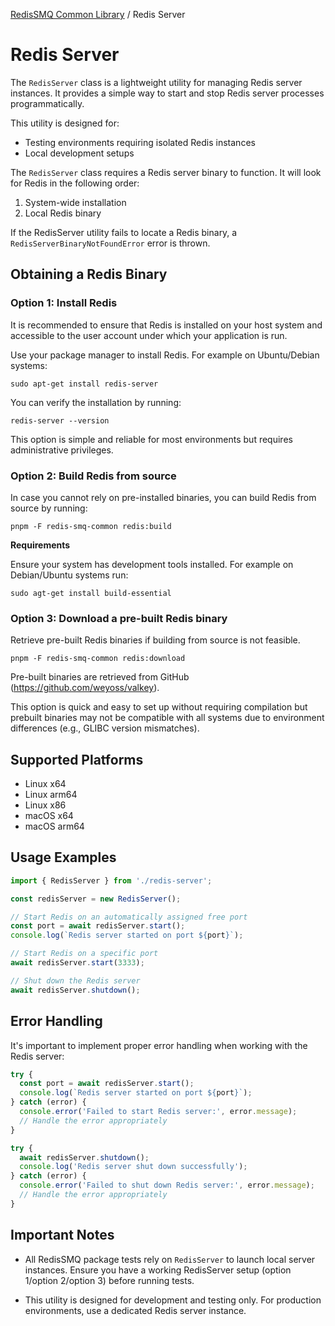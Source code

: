 [RedisSMQ Common Library](../README.md) / Redis Server

# Redis Server

The `RedisServer` class is a lightweight utility for managing Redis server instances. It provides a simple way to start 
and stop Redis server processes programmatically.

This utility is designed for:
- Testing environments requiring isolated Redis instances
- Local development setups

The `RedisServer` class requires a Redis server binary to function. It will look for Redis in the following order:

1. System-wide installation
2. Local Redis binary

If the RedisServer utility fails to locate a Redis binary, a `RedisServerBinaryNotFoundError` error is thrown.

## Obtaining a Redis Binary

### Option 1: Install Redis

It is recommended to ensure that Redis is installed on your host system and accessible to the user account under which 
your application is run.

Use your package manager to install Redis. For example on Ubuntu/Debian systems:

```shell
sudo apt-get install redis-server
```

You can verify the installation by running: 

```shell
redis-server --version
```

This option is simple and reliable for most environments but requires administrative privileges.

### Option 2: Build Redis from source

In case you cannot rely on pre-installed binaries, you can build Redis from source by running:

```shell
pnpm -F redis-smq-common redis:build
```

**Requirements**

Ensure your system has development tools installed. For example on Debian/Ubuntu systems run:

```shell
sudo agt-get install build-essential
```

### Option 3: Download a pre-built Redis binary

Retrieve pre-built Redis binaries if building from source is not feasible.

```shell
pnpm -F redis-smq-common redis:download
```

Pre-built binaries are retrieved from GitHub (https://github.com/weyoss/valkey).

This option is quick and easy to set up without requiring compilation but prebuilt binaries may not be compatible 
with all systems due to environment differences (e.g., GLIBC version mismatches).

## Supported Platforms

- Linux x64
- Linux arm64
- Linux x86
- macOS x64
- macOS arm64

## Usage Examples

```javascript
import { RedisServer } from './redis-server';

const redisServer = new RedisServer();

// Start Redis on an automatically assigned free port
const port = await redisServer.start();
console.log(`Redis server started on port ${port}`);

// Start Redis on a specific port
await redisServer.start(3333);

// Shut down the Redis server
await redisServer.shutdown();
```

## Error Handling

It's important to implement proper error handling when working with the Redis server:

```javascript
try {
  const port = await redisServer.start();
  console.log(`Redis server started on port ${port}`);
} catch (error) {
  console.error('Failed to start Redis server:', error.message);
  // Handle the error appropriately
}

try {
  await redisServer.shutdown();
  console.log('Redis server shut down successfully');
} catch (error) {
  console.error('Failed to shut down Redis server:', error.message);
  // Handle the error appropriately
}
```

## Important Notes

- All RedisSMQ package tests rely on `RedisServer` to launch local server instances. Ensure you have a working 
RedisServer setup (option 1/option 2/option 3) before running tests.

- This utility is designed for development and testing only. For production environments, use a dedicated Redis server instance.


